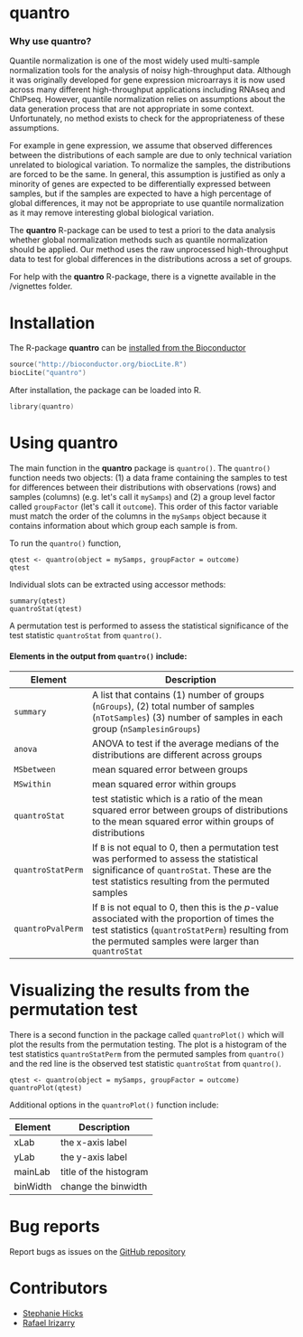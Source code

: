 # quantro

### Why use quantro?

Quantile normalization is one of the most widely used multi-sample normalization tools for the analysis of noisy high-throughput data. Although it was originally developed for gene expression microarrays it is now used across many different high-throughput applications including RNAseq and ChIPseq. However, quantile normalization relies on assumptions about the data generation process that are not appropriate in some context. Unfortunately, no method exists to check for the appropriateness of these assumptions. 

For example in gene expression, we assume that observed differences between the distributions of each sample are due to only technical variation unrelated to biological variation. To normalize the samples, the distributions are forced to be the same. In general, this assumption is justified as only a minority of genes are expected to be differentially expressed between samples, but if the samples are expected to have a high percentage of global differences, it may not be appropriate to use quantile normalization as it may remove interesting global biological variation. 

The **quantro** R-package can be used to test a priori to the data analysis whether global normalization methods such as quantile normalization should be applied. Our method uses the raw unprocessed high-throughput data to test for global differences in the distributions across a set of groups. 

For help with the **quantro** R-package, there is a vignette available in the /vignettes folder.
  
# Installation

The R-package **quantro** can be [installed from the Bioconductor](http://www.bioconductor.org/packages/release/bioc/html/quantro.html)
```s
source("http://bioconductor.org/biocLite.R")
biocLite("quantro")
```

After installation, the package can be loaded into R.
```s
library(quantro)
```

# Using quantro

The main function in the **quantro** package is `quantro()`.  The `quantro()` function needs two objects: (1) a data frame containing the samples to test for differences between their distributions with observations (rows) and samples (columns) (e.g. let's call it `mySamps`) and (2) a group level factor called `groupFactor` (let's call it `outcome`). This order of this factor variable must match the order of the columns in the `mySamps` object because it contains information about which group each sample is from.

To run the `quantro()` function, 
```
qtest <- quantro(object = mySamps, groupFactor = outcome)
qtest
```
Individual slots can be extracted using accessor methods:
```
summary(qtest)
quantroStat(qtest)
```

A permutation test is performed to assess the statistical significance of the test statistic `quantroStat` from `quantro()`. 

#### Elements in the output from `quantro()` include: 

Element | Description
--------|------------
`summary` | A list that contains (1) number of groups (`nGroups`), (2) total number of samples (`nTotSamples`) (3) number of samples in each group (`nSamplesinGroups`)
`anova` | ANOVA to test if the average medians of the distributions are different across groups
`MSbetween` | mean squared error between groups
`MSwithin` | mean squared error within groups
`quantroStat` | test statistic which is a ratio of the mean squared error between groups of distributions to the mean squared error within groups of distributions
`quantroStatPerm` | If `B` is not equal to 0, then a permutation test was performed to assess the statistical significance of `quantroStat`. These are the test statistics resulting from the permuted samples
`quantroPvalPerm` | If `B` is not equal to 0, then this is the $p$-value associated with the proportion of times the test statistics (`quantroStatPerm`) resulting from the permuted samples were larger than `quantroStat`



# Visualizing the results from the permutation test
There is a second function in the package called `quantroPlot()` which will plot the results from the permutation testing. The plot is a histogram of the  test statistics `quantroStatPerm` from the permuted samples from `quantro()` and the red line is the observed test statistic `quantroStat` from `quantro()`. 


```{r}
qtest <- quantro(object = mySamps, groupFactor = outcome)
quantroPlot(qtest)
```


Additional options in the `quantroPlot()` function include:

Element | Description
--------|-------------
xLab | the x-axis label
yLab | the y-axis label
mainLab | title of the histogram
binWidth | change the binwidth


# Bug reports
Report bugs as issues on the [GitHub repository](https://github.com/stephaniehicks/quantro)


# Contributors

* [Stephanie Hicks](https://github.com/stephaniehicks)
* [Rafael Irizarry](https://github.com/ririzarr)
